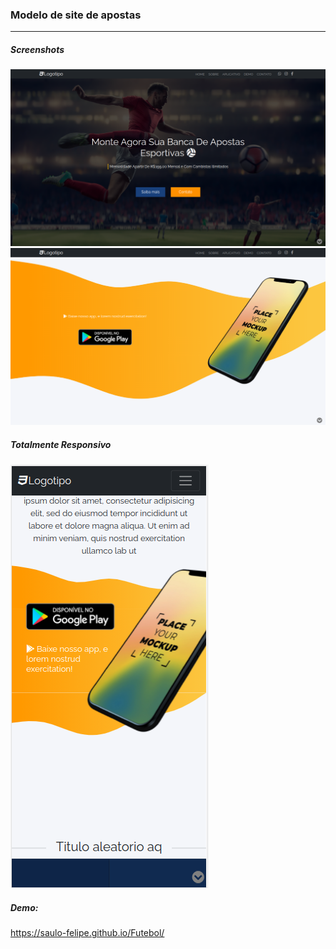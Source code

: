 <h3>Modelo de site de apostas</h3>
<hr>
<h5>Screenshots</h5>
<img src="imagens/img02.png">
<img src="imagens/img01.png">
<h5>Totalmente Responsivo</h5>
<img src="imagens/responsive-example.png">

<h5>Demo: </h5>

<a href="https://saulo-felipe.github.io/Futebol/" target="_blank">https://saulo-felipe.github.io/Futebol/</a>
